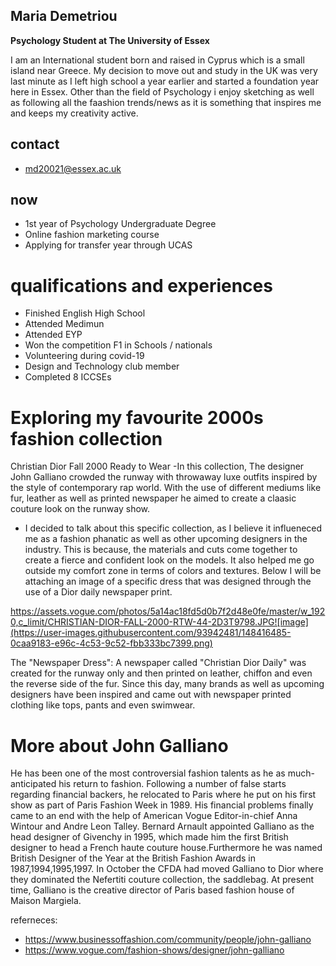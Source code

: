 ## Maria Demetriou
**Psychology Student at The University of Essex**  

I am an International student born and raised in Cyprus which is a small island near Greece. My decision to move out and study in the UK was very last minute as I left high school a year earlier and started a foundation year here in Essex. Other than the field of Psychology i enjoy sketching as well as following all the faashion trends/news as it is something that inspires me and keeps my creativity active. 

## contact
- md20021@essex.ac.uk

## now
-  1st year of Psychology Undergraduate Degree
-  Online fashion marketing course
-  Applying for transfer year through UCAS

# qualifications and experiences
- Finished English High School
- Attended Medimun 
- Attended EYP 
- Won the competition F1 in Schools / nationals
- Volunteering during covid-19 
- Design and Technology club member
- Completed 8 ICCSEs


# Exploring my favourite 2000s fashion collection
Christian Dior Fall 2000 Ready to Wear
-In this collection, The designer John Galliano crowded the runway with throwaway luxe outfits inspired by the style of contemporary rap world. With the use of different mediums like fur, leather as well as printed newspaper he aimed to create a claasic couture look on the runway show.
- I decided to talk about this specific collection, as I believe it influeneced me as a fashion phanatic as well as other upcoming designers in the industry. This is because, the materials and cuts come together to create a fierce and confident look on the models. It also helped me go outside my comfort zone in terms of colors and textures. Below I will be attaching an image of a specific dress that was designed through the use of a Dior daily newspaper print.

https://assets.vogue.com/photos/5a14ac18fd5d0b7f2d48e0fe/master/w_1920,c_limit/CHRISTIAN-DIOR-FALL-2000-RTW-44-2D3T9798.JPG![image](https://user-images.githubusercontent.com/93942481/148416485-0caa9183-e96c-4c53-9c52-fbb333bc7399.png)

The "Newspaper Dress": A newspaper called "Christian Dior Daily" was created for the runway only and then printed on leather, chiffon and even the reverse side of the fur. Since this day, many brands as well as upcoming designers have been inspired and came out with newspaper printed clothing like tops, pants and even swimwear.

# More about John Galliano
He has been one of the most controversial fashion talents as he as much-anticipated his return to fashion. Following a number of false starts regarding financial backers, he relocated to Paris where he put on his first show as part of Paris Fashion Week in 1989. His financial problems finally came to an end with the help of American Vogue Editor-in-chief Anna Wintour and Andre Leon Talley. Bernard Arnault appointed Galliano as the head designer of Givenchy in 1995, which made him the first British designer to head a French haute couture house.Furthermore he was named British Designer of the Year at the British Fashion Awards in 1987,1994,1995,1997. In October the CFDA had moved Galliano to Dior where they dominated the Nefertiti couture collection, the saddlebag. At present time, Galliano is the creative director of Paris based fashion house of Maison Margiela.

referneces:
- https://www.businessoffashion.com/community/people/john-galliano
- https://www.vogue.com/fashion-shows/designer/john-galliano
